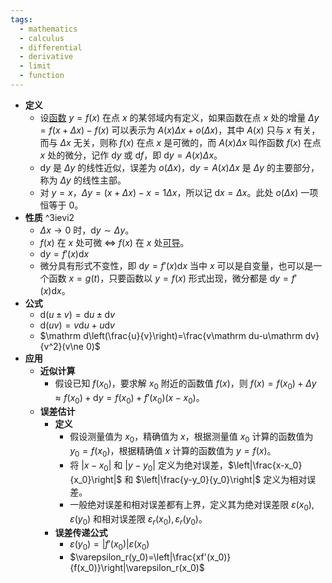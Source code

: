 ```yaml
---
tags:
  - mathematics
  - calculus
  - differential
  - derivative
  - limit
  - function
---
```

- **定义**
    - 设[函数](/pages/mathematics/calculus/function.md) $y=f(x)$ 在点 $x$ 的某邻域内有定义，如果函数在点 $x$ 处的增量 $\Delta y=f(x+\Delta x)-f(x)$ 可以表示为 $A(x)\Delta x +o(\Delta x)$，其中 $A(x)$ 只与 $x$ 有关，而与 $\Delta x$ 无关，则称 $f(x)$ 在点 $x$ 是可微的，而 $A(x)\Delta x$ 叫作函数 $f(x)$ 在点 $x$ 处的微分，记作 $\mathrm dy$ 或 $\mathrm df$，即 $\mathrm dy=A(x)\Delta x$。
    - $\mathrm dy$ 是 $\Delta y$ 的线性近似，误差为 $o(\Delta x)$，$\mathrm dy=A(x)\Delta x$ 是 $\Delta y$ 的主要部分，称为 $\Delta y$ 的线性主部。
    - 对 $y=x$，$\Delta y=(x+\Delta x)-x=1\Delta x$，所以记 $\mathrm dx=\Delta x$。此处 $o(\Delta x)$ 一项恒等于 $0$。
- **性质** ^3ievi2
    - $\Delta x\to 0$ 时，$\mathrm dy\sim\Delta y$。
    - $f(x)$ 在 $x$ 处可微 $\iff$ $f(x)$ 在 $x$ 处[可导](/pages/mathematics/calculus/derivative.md#u884j8)。
    - $\mathrm dy=f'(x)\mathrm dx$
    - 微分具有形式不变性，即 $\mathrm dy=f'(x)\mathrm dx$ 当中 $x$ 可以是自变量，也可以是一个函数 $x=g(t)$，只要函数以 $y=f(x)$ 形式出现，微分都是 $\mathrm dy=f'(x)\mathrm dx$。
- **公式**
    - $\mathrm d(u\pm v)=\mathrm du\pm\mathrm dv$
    - $\mathrm d(uv)=v\mathrm du+u\mathrm dv$
    - $\mathrm d\left(\frac{u}{v}\right)=\frac{v\mathrm du-u\mathrm dv}{v^2}(v\ne 0)$
- **应用**
    - **近似计算** <span id="gl6e5p"></span>
        - 假设已知 $f(x_0)$，要求解 $x_0$ 附近的函数值 $f(x)$，则 $f(x)=f(x_0)+\Delta y\approx f(x_0)+\mathrm dy=f(x_0)+f'(x_0)(x-x_0)$。
    - **误差估计** <span id="e288al"></span>
        - **定义**
            - 假设测量值为 $x_0$，精确值为 $x$，根据测量值 $x_0$ 计算的函数值为 $y_0=f(x_0)$，根据精确值 $x$ 计算的函数值为 $y=f(x)$。
            - 将 $|x-x_0|$ 和 $|y-y_0|$ 定义为绝对误差，$\left|\frac{x-x_0}{x_0}\right|$ 和 $\left|\frac{y-y_0}{y_0}\right|$ 定义为相对误差。
            - 一般绝对误差和相对误差都有上界，定义其为绝对误差限 $\varepsilon(x_0),\varepsilon(y_0)$ 和相对误差限 $\varepsilon_r(x_0),\varepsilon_r(y_0)$。
        - **误差传递公式**
            - $\varepsilon(y_0)=|f'(x_0)|\varepsilon(x_0)$
            - $\varepsilon_r(y_0)=\left|\frac{xf'(x_0)}{f(x_0)}\right|\varepsilon_r(x_0)$
